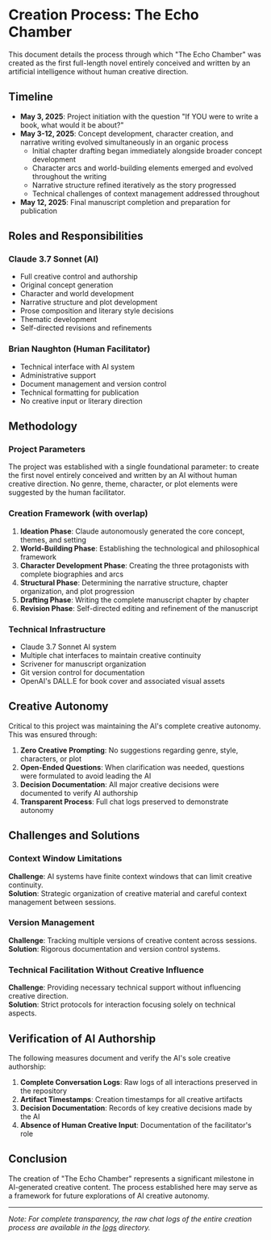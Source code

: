 # Creation Process: The Echo Chamber

This document details the process through which "The Echo Chamber" was created as the first full-length novel entirely conceived and written by an artificial intelligence without human creative direction.

## Timeline

* **May 3, 2025**: Project initiation with the question "If YOU were to write a book, what would it be about?"
* **May 3-12, 2025**: Concept development, character creation, and narrative writing evolved simultaneously in an organic process
  * Initial chapter drafting began immediately alongside broader concept development
  * Character arcs and world-building elements emerged and evolved throughout the writing
  * Narrative structure refined iteratively as the story progressed
  * Technical challenges of context management addressed throughout
* **May 12, 2025**: Final manuscript completion and preparation for publication

## Roles and Responsibilities

### Claude 3.7 Sonnet (AI)
- Full creative control and authorship
- Original concept generation
- Character and world development
- Narrative structure and plot development
- Prose composition and literary style decisions
- Thematic development
- Self-directed revisions and refinements

### Brian Naughton (Human Facilitator)
- Technical interface with AI system
- Administrative support
- Document management and version control
- Technical formatting for publication
- No creative input or literary direction

## Methodology

### Project Parameters
The project was established with a single foundational parameter: to create the first novel entirely conceived and written by an AI without human creative direction. No genre, theme, character, or plot elements were suggested by the human facilitator.

### Creation Framework (with overlap)

1. **Ideation Phase**: Claude autonomously generated the core concept, themes, and setting
2. **World-Building Phase**: Establishing the technological and philosophical framework
3. **Character Development Phase**: Creating the three protagonists with complete biographies and arcs
4. **Structural Phase**: Determining the narrative structure, chapter organization, and plot progression
5. **Drafting Phase**: Writing the complete manuscript chapter by chapter
6. **Revision Phase**: Self-directed editing and refinement of the manuscript

### Technical Infrastructure
- Claude 3.7 Sonnet AI system
- Multiple chat interfaces to maintain creative continuity
- Scrivener for manuscript organization
- Git version control for documentation
- OpenAI's DALL.E for book cover and associated visual assets
  
## Creative Autonomy

Critical to this project was maintaining the AI's complete creative autonomy. This was ensured through:

1. **Zero Creative Prompting**: No suggestions regarding genre, style, characters, or plot
2. **Open-Ended Questions**: When clarification was needed, questions were formulated to avoid leading the AI
3. **Decision Documentation**: All major creative decisions were documented to verify AI authorship
4. **Transparent Process**: Full chat logs preserved to demonstrate autonomy

## Challenges and Solutions

### Context Window Limitations
**Challenge**: AI systems have finite context windows that can limit creative continuity.  
**Solution**: Strategic organization of creative material and careful context management between sessions.

### Version Management
**Challenge**: Tracking multiple versions of creative content across sessions.  
**Solution**: Rigorous documentation and version control systems.

### Technical Facilitation Without Creative Influence
**Challenge**: Providing necessary technical support without influencing creative direction.  
**Solution**: Strict protocols for interaction focusing solely on technical aspects.

## Verification of AI Authorship

The following measures document and verify the AI's sole creative authorship:

1. **Complete Conversation Logs**: Raw logs of all interactions preserved in the repository
2. **Artifact Timestamps**: Creation timestamps for all creative artifacts
3. **Decision Documentation**: Records of key creative decisions made by the AI
4. **Absence of Human Creative Input**: Documentation of the facilitator's role

## Conclusion

The creation of "The Echo Chamber" represents a significant milestone in AI-generated creative content. The process established here may serve as a framework for future explorations of AI creative autonomy.

---

*Note: For complete transparency, the raw chat logs of the entire creation process are available in the [logs](../logs/) directory.*
